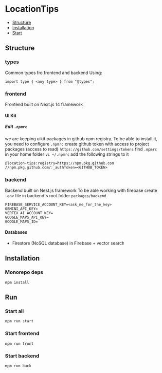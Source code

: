 # LocationTips

- [Structure](#structure)
- [Installation](#installation)
- [Start](#start)

## <a name="structure"></a>Structure

### types

Common types fro frontend and backend
Using:

```
import type { <any type> } from "@types";
```

### frontend

Frontend built on Next.js 14 framework

#### UI Kit

##### Edit `.npmrc`

we are keeping uikit packages in github npm registry. To be able to install it, you need to configure `.npmrc`
create github token with access to project packages (access to read) `https://github.com/settings/tokens`
find `.npmrc` in your home folder `vi ~/.npmrc`
add the following strings to it

```
@location-tips:registry=https://npm.pkg.github.com
//npm.pkg.github.com/:_authToken=<GITHUB_TOKEN>
```

### backend

Backend built on Nest.js framework
To be able working with firebase create `.env` file in backend's root folder `packages/backend`

```
FIREBASE_SERVICE_ACCOUNT_KEY=<ask_me_for_the_key>
GEMINI_API_KEY=
VERTEX_AI_ACCOUNT_KEY=
GOOGLE_MAPS_API_KEY=
GOOGLE_MAPS_ID=
```

#### Databases

- Firestore (NoSQL database) in Firebase + vector search

## <a name="installation"></a>Installation

### Monorepo deps

```
npm install
```

## <a name="run"></a>Run

### Start all

```
npm run start
```

### Start frontend

```
npm run front
```

### Start backend

```
npm run back
```
